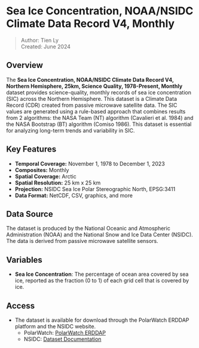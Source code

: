 # Sea Ice Concentration, NOAA/NSIDC Climate Data Record V4, Monthly

> Author: Tien Ly  
> Created: June 2024

## Overview
The **Sea Ice Concentration, NOAA/NSIDC Climate Data Record V4, Northern Hemisphere, 25km, Science Quality, 1978-Present, Monthly** dataset provides science-quality, monthly records of sea ice concentration (SIC) across the Northern Hemisphere. This dataset is a Climate Data Record (CDR) created from passive microwave satellite data. The SIC values are generated using a rule-based approach that combines results from 2 algorithms: the NASA Team (NT) algorithm (Cavalieri et al. 1984) and the NASA Bootstrap (BT) algorithm (Comiso 1986). This dataset is essential for analyzing long-term trends and variability in SIC.


## Key Features
- **Temporal Coverage:** November 1, 1978 to December 1, 2023
- **Composites:** Monthly
- **Spatial Coverage:** Arctic
- **Spatial Resolution:** 25 km x 25 km
- **Projection:** NSIDC Sea Ice Polar Stereographic North, EPSG:3411
- **Data Format:** NetCDF, CSV, graphics, and more

## Data Source
The dataset is produced by the National Oceanic and Atmospheric Administration (NOAA) and the National Snow and Ice Data Center (NSIDC). The data is derived from passive microwave satellite sensors.

## Variables
- **Sea Ice Concentration**: The percentage of ocean area covered by sea ice, reported as the fraction (0 to 1) of each grid cell that is covered by ice.

## Access
- The dataset is available for download through the PolarWatch ERDDAP platform and the NSIDC website.
  - PolarWatch: [PolarWatch ERDDAP](https://polarwatch.noaa.gov/erddap/info/nsidcG02202v4nhmday/index.html)
  - NSIDC: [Dataset Documentation](https://nsidc.org/data/g02202/versions/4/)